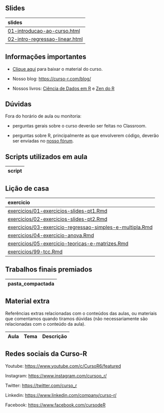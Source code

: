 
<!-- README.md is generated from README.Rmd. Please edit that file -->

## Slides

| slides                                                                                                                  |
| :---------------------------------------------------------------------------------------------------------------------- |
| [01-introducao-ao-curso.html](https://curso-r.github.io/main-regressao-linear/slides/01-introducao-ao-curso.html)       |
| [02-intro-regressao-linear.html](https://curso-r.github.io/main-regressao-linear/slides/02-intro-regressao-linear.html) |

## Informações importantes

  - [Clique
    aqui](https://github.com/curso-r/main-regressao-linear/raw/master/material_do_curso.zip)
    para baixar o material do curso.

  - Nosso blog: <https://curso-r.com/blog/>

  - Nossos livros: [Ciência de Dados em R](https://livro.curso-r.com/) e
    [Zen do R](https://curso-r.github.io/zen-do-r/)

## Dúvidas

Fora do horário de aula ou monitoria:

  - perguntas gerais sobre o curso deverão ser feitas no Classroom.

  - perguntas sobre R, principalmente as que envolverem código, deverão
    ser enviadas no [nosso fórum](https://discourse.curso-r.com/).

## Scripts utilizados em aula

| script |
| :----- |

## Lição de casa

| exercicio                                                                                                                                                            |
| :------------------------------------------------------------------------------------------------------------------------------------------------------------------- |
| [exercicios/01-exercicios-slides-pt1.Rmd](https://curso-r.github.io/main-regressao-linear/exercicios/01-exercicios-slides-pt1.Rmd)                                   |
| [exercicios/02-exercicios-slides-pt2.Rmd](https://curso-r.github.io/main-regressao-linear/exercicios/02-exercicios-slides-pt2.Rmd)                                   |
| [exercicios/03-exercicio-regressao-simples-e-multipla.Rmd](https://curso-r.github.io/main-regressao-linear/exercicios/03-exercicio-regressao-simples-e-multipla.Rmd) |
| [exercicios/04-exercicio-anova.Rmd](https://curso-r.github.io/main-regressao-linear/exercicios/04-exercicio-anova.Rmd)                                               |
| [exercicios/05-exercicio-teoricas-e-matrizes.Rmd](https://curso-r.github.io/main-regressao-linear/exercicios/05-exercicio-teoricas-e-matrizes.Rmd)                   |
| [exercicios/99-tcc.Rmd](https://curso-r.github.io/main-regressao-linear/exercicios/99-tcc.Rmd)                                                                       |

## Trabalhos finais premiados

| pasta\_compactada |
| :---------------- |

## Material extra

Referências extras relacionadas com o conteúdos das aulas, ou materiais
que comentamos quando tiramos dúvidas (não necessariamente são
relacionadas com o conteúdo da aula).

| Aula | Tema | Descrição |
| :--- | :--- | :-------- |

## Redes sociais da Curso-R

Youtube: <https://www.youtube.com/c/CursoR6/featured>

Instagram: <https://www.instagram.com/cursoo_r/>

Twitter: <https://twitter.com/curso_r>

Linkedin: <https://www.linkedin.com/company/curso-r/>

Facebook: <https://www.facebook.com/cursodeR>
